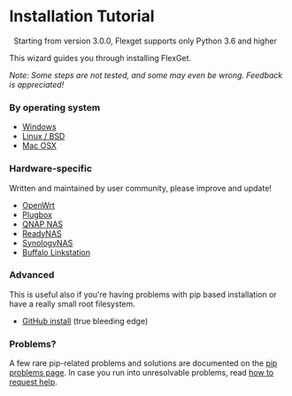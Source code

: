 # Installation Tutorial
<div class="alert alert-info" role="info">
  <span class="glyphicon glyphicon-info-sign"></span>
  &nbsp; Starting from version 3.0.0, Flexget supports only Python 3.6 and higher
</div>

This wizard guides you through installing FlexGet.

*Note: Some steps are not tested, and some may even be wrong. Feedback is appreciated!*

### By operating system

 * [Windows](/InstallWizard/Windows)
 * [Linux / BSD](/InstallWizard/Linux)
 * [Mac OSX](/InstallWizard/OSX)

### Hardware-specific

Written and maintained by user community, please improve and update!

 * [OpenWrt](/InstallWizard/OpenWrt)
 * [Plugbox](/InstallWizard/Plugbox)
 * [QNAP NAS](/InstallWizard/QNAP)
 * [ReadyNAS](/InstallWizard/ReadyNAS)
 * [SynologyNAS](/InstallWizard/SynologyNAS)
 * [Buffalo Linkstation](/InstallWizard/BuffaloLinkstation)

### Advanced
This is useful also if you're having problems with pip based installation or have a really small root filesystem.

 * [GitHub install](/GitHubInstall) (true bleeding edge)

### Problems?

A few rare pip-related problems and solutions are documented on the [pip problems page](/PipProblems).
In case you run into unresolvable problems, read [how to request help](/NeedHelp).